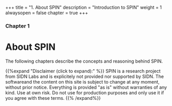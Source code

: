 +++
title = "1. About SPIN"
description = "Introduction to SPIN"
weight = 1
alwaysopen = false
chapter = true
+++

### Chapter 1

# About SPIN
The following chapters describe the concepts and reasoning behind SPIN.

{{%expand "Disclaimer (click to expand):" %}}
SPIN is a research project from SIDN Labs and is explicitely not provided nor supported by SIDN. The softwareand the content on this site is subject to change at any moment, without prior notice. Everything is provided "as is" without warranties of any kind. Use at own risk. Do not use for production purposes and only use it if you agree with these terms.
{{% /expand%}}


